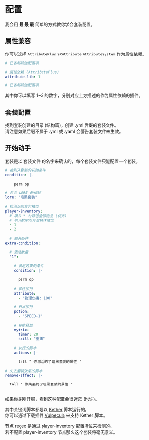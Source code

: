 # 配置

我会用 **最 最 最** 简单的方式教你学会套装配置。  

## 属性兼容

你可以选择 `AttributePlus` `SXAttribute` `AttributeSystem` 作为属性依赖。

```yaml
# 已省略其他配置项

# 属性依赖 (AttributePlus)
attribute-lib: 1

# 已省略其他配置项
```

其中你可以填写 1~3 的数字，分别对应上方描述的作为属性依赖的插件。  

## 套装配置

找到套装创建的目录 (结构篇)，创建 .yml 后缀的套装文件。  
请注意如果后缀不属于 .yml 或 .yaml 会警告套装文件未生效。  

## 开始动手

套装是以 套装文件 的名字来确认的，每个套装文件只能配置一个套装。  

```yaml
# 被列入套装的初始条件
condition: |-
  
    perm op

# 包含 LORE 的描述
lore: "暗黑套装"
  
# 检测玩家背包槽位
player-inventory:
  # 填入 * 为背包全部物品 (优先)
  # 填入数字为背包特殊槽位
  - 1
  - 2
  
  # 额外条件
extra-condition:
  
  # 激活数量
  "1":
    
    # 满足效果的条件
    condition: |-
      
      perm op
      
    # 属性加持
    attribute:
      - "物理伤害: 100"
        
    # 药水加持
    potion:
      - "SPEED-1"
      
    # 技能释放
    mythic:
      timer: 20
      skill: "重击"
      
    # 执行的脚本
    actions: |-
        
      tell " 你激活的了暗黑套装的属性 " 
        
# 失去套装效果的脚本
remove-effect: |-

  tell " 你失去的了暗黑套装的属性 " 
  
```

如果你是刚开服，看到这种配置会很迷茫 (也许)。  

其中关键词脚本都是以 [Kether](https://www.yuque.com/sacredcraft/kether) 脚本运行的。  
你可以通过下载插件 [Vulpecula](https://www.mcbbs.net/thread-1413432-1-1.html) 来支持 Kether 脚本。  

节点 regex 是通过 player-inventory 配置槽位来检测的。  
若不配置 player-inventory 节点那么这个套装将毫无意义。  






